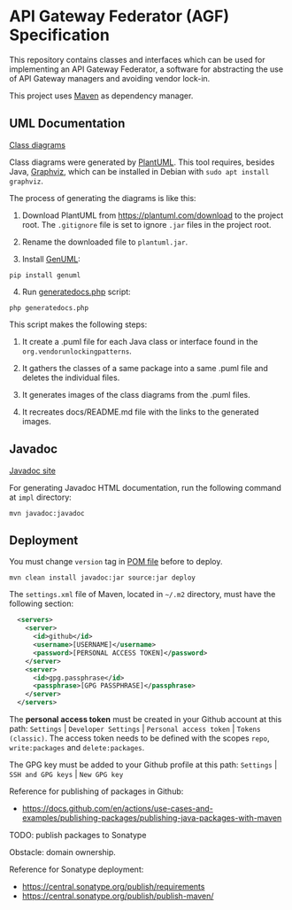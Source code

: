# API Gateway Federator (AGF) Specification

This repository contains classes and interfaces which can be used for implementing an API Gateway Federator, a software for abstracting the use of API Gateway managers and avoiding vendor lock-in.

This project uses [Maven](https://maven.apache.org/guides/index.html) as dependency manager.

## UML Documentation

[Class diagrams](docs/README.md)

Class diagrams were generated by [PlantUML](https://plantuml.com). This tool requires, besides Java, [Graphviz](https://gitlab.com/graphviz/graphviz), which can be installed in Debian with `sudo apt install graphviz`.

The process of generating the diagrams is like this:

1. Download PlantUML from https://plantuml.com/download to the project root. The `.gitignore` file is set to ignore `.jar` files in the project root.

2. Rename the downloaded file to `plantuml.jar`.

3. Install [GenUML](https://github.com/samuller/genuml):

```shell
pip install genuml
```

4. Run [generatedocs.php](generatedocs.php) script:

```shell
php generatedocs.php
```

This script makes the following steps:

1. It create a .puml file for each Java class or interface found in the  `org.vendorunlockingpatterns`.

2. It gathers the classes of a same package into a same .puml file and deletes the individual files.

3. It generates images of the class diagrams from the .puml files.

4. It recreates docs/README.md file with the links to the generated images.

## Javadoc

[Javadoc site](./impl/target/site/apidocs/index.html)

For generating Javadoc HTML documentation, run the following command at `impl` directory:

```shell
mvn javadoc:javadoc
```

## Deployment

You must change `version` tag in [POM file](impl/pom.xml) before to deploy.

```shell
mvn clean install javadoc:jar source:jar deploy
```

The `settings.xml` file of Maven, located in `~/.m2` directory, must have the following section:

```xml
  <servers>
    <server>
      <id>github</id>
      <username>[USERNAME]</username>
      <password>[PERSONAL ACCESS TOKEN]</password>
    </server>
    <server>
      <id>gpg.passphrase</id>
      <passphrase>[GPG PASSPHRASE]</passphrase>
    </server>
  </servers>
```

The **personal access token** must be created in your Github account at this path: `Settings` | `Developer Settings` | `Personal access token` | `Tokens (classic)`. The access token needs to be defined with the scopes `repo`, `write:packages` and `delete:packages`.

The GPG key must be added to your Github profile at this path: `Settings` | `SSH and GPG keys` | `New GPG key`

Reference for publishing of packages in Github:

* https://docs.github.com/en/actions/use-cases-and-examples/publishing-packages/publishing-java-packages-with-maven

TODO: publish packages to Sonatype

Obstacle: domain ownership.

Reference for Sonatype deployment:

* https://central.sonatype.org/publish/requirements
* https://central.sonatype.org/publish/publish-maven/
